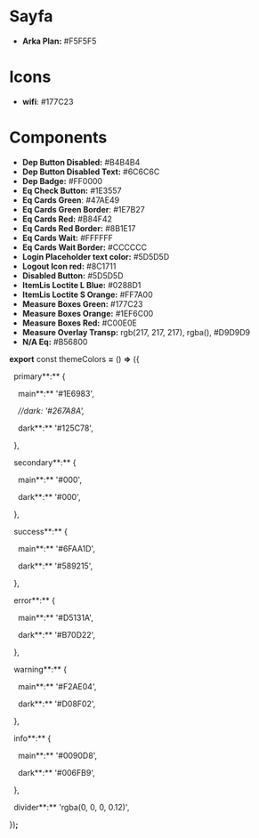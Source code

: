 
# Sayfa
- **Arka Plan:** #F5F5F5


# Icons
- **wifi**: #177C23


# Components
- **Dep Button Disabled:** #B4B4B4
- **Dep Button Disabled Text:** #6C6C6C
- **Dep Badge:** #FF0000
- **Eq Check Button:** #1E3557
- **Eq Cards Green**: #47AE49
- **Eq Cards Green Border**: #1E7B27
- **Eq Cards Red:** #B84F42
- **Eq Cards Red Border:** #8B1E17
- **Eq Cards Wait:** #FFFFFF
- **Eq Cards Wait Border:** #CCCCCC
- **Login Placeholder text color:** #5D5D5D
- **Logout Icon red:** #8C1711 
- **Disabled Button:** #5D5D5D
- **ItemLis Loctite L Blue:** #0288D1 
- **ItemLis Loctite S Orange:** #FF7A00
- **Measure Boxes Green:**  #177C23
- **Measure Boxes Orange:** #1EF6C00
- **Measure Boxes Red:** #C00E0E
- **Measure Overlay Transp:** rgb(217, 217, 217), rgba(), #D9D9D9
- **N/A Eq:** #B56800





**export** const themeColors **=** () **=>** ({

  primary**:** {

    main**:** '#1E6983',

    _//dark: '#267A8A',_

    dark**:** '#125C78',

  },

  secondary**:** {

    main**:** '#000',

    dark**:** '#000',

  },

  success**:** {

    main**:** '#6FAA1D',

    dark**:** '#589215',

  },

  error**:** {

    main**:** '#D5131A',

    dark**:** '#B70D22',

  },

  warning**:** {

    main**:** '#F2AE04',

    dark**:** '#D08F02',

  },

  info**:** {

    main**:** '#0090D8',

    dark**:** '#006FB9',

  },

  divider**:** 'rgba(0, 0, 0, 0.12)',

})**;**